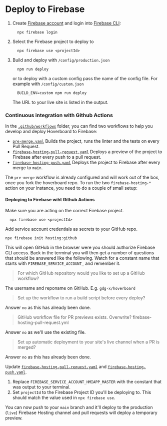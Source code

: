 # Deploy to Firebase

1.  Create [Firebase account](https://console.firebase.google.com) and login into [Firebase CLI](https://firebase.google.com/docs/cli/):

    ```console
      npx firebase login
    ```

1.  Select the Firebase project to deploy to

    ```console
      npx firebase use <projectId>
    ```

1.  Build and deploy with `/config/production.json`

    ```console
      npm run deploy
    ```

    or to deploy with a custom config pass the name of the config file. For example with `/config/custom.json`

    ```console
      BUILD_ENV=custom npm run deploy
    ```

    The URL to your live site is listed in the output.

### Continuous integration with Github Actions

In the [`.github/workflows`](.github/workflows) folder, you can find two workflows to help you develop and deploy Hoverboard to Firebase:

- [`pre-merge.yaml`](.github/workflows/pre-merge.yaml) Builds the project, runs the linter and the tests on every Pull Request.
- [`firebase-hosting-pull-request.yaml`](.github/workflows/firebase-hosting-pull-request.yaml) Deploys a preview of the project to Firebase after every push to a pull request.
- [`firebase-hosting-push.yaml`](.github/workflows/firebase-hosting-push.yaml) Deploys the project to Firebase after every merge to `main`.

The `pre-merge` workflow is already configured and will work out of the box, once you fork the hoverboard repo.
To run the two `firebase-hosting-*` action on your instance, you need to do a couple of small setup:

#### Deploying to Firebase wiht Github Actions

Make sure you are acting on the correct Firebase project.

```console
  npx firebase use <projectId>
```

Add service account credentials as secrets to your GitHub repo.

```console
npx firebase init hosting:github
```

This will open GitHub in the browser were you should authorize Firebase CLI access. Back in the terminal you will then get a number of questions that should be answered like the following. Watch for a constant name that starts with `FIREBASE_SERVICE_ACCOUNT_` and remember it.

> For which GitHub repository would you like to set up a GitHub workflow?

The username and reponame on GitHub. E.g. `gdg-x/hoverboard`

> Set up the workflow to run a build script before every deploy?

Answer `no` as this has already been done.

> GitHub workflow file for PR previews exists. Overwrite? firebase-hosting-pull-request.yml

Answer `no` as we'll use the existing file.

> Set up automatic deployment to your site's live channel when a PR is merged?

Answer `no` as this has already been done.

Update [`firebase-hosting-pull-request.yaml`](.github/workflows/firebase-hosting-pull-request.yaml) and [`firebase-hosting-push.yaml`](.github/workflows/firebase-hosting-push.yaml).

1. Replace `FIREBASE_SERVICE_ACCOUNT_HMIAPP_MASTER` with the constant that was output to your terminal.
1. Set `projectId` to the Firebase Project ID you'll be deploying to. This should match the value used in `npx firebase use`.

You can now push to your `main` branch and it'll deploy to the production (`live`) Firebase Hosting channel and pull requests will deploy a temporary preview.
